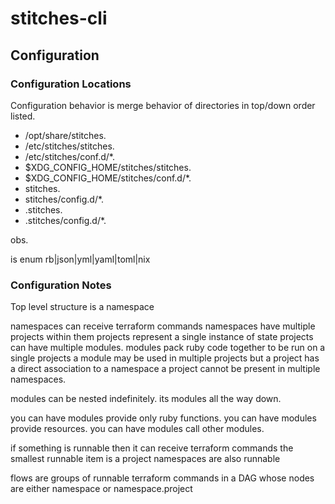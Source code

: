 # stitches-cli

## Configuration

### Configuration Locations

Configuration behavior is merge behavior of directories in top/down order listed.

* /opt/share/stitches.<ext>
* /etc/stitches/stitches.<ext>
* /etc/stitches/conf.d/*.<ext>
* $XDG_CONFIG_HOME/stitches/stitches.<ext>
* $XDG_CONFIG_HOME/stitches/conf.d/*.<ext>
* stitches.<ext>
* stitches/config.d/*.<ext>
* .stitches.<ext>
* .stitches/config.d/*.<ext>

obs.

<ext> is enum rb|json|yml|yaml|toml|nix

### Configuration Notes

Top level structure is a namespace

namespaces can receive terraform commands 
namespaces have multiple projects within them
projects represent a single instance of state
projects can have multiple modules.
modules pack ruby code together to be run on a single projects
a module may be used in multiple projects but a project has a direct association to a namespace
a project cannot be present in multiple namespaces.

modules can be nested indefinitely.
its modules all the way down.

you can have modules provide only ruby functions.
you can have modules provide resources.
you can have modules call other modules.

if something is runnable then it can receive terraform commands
the smallest runnable item is a project
namespaces are also runnable

flows are groups of runnable terraform commands in a DAG
whose nodes are either namespace or namespace.project

